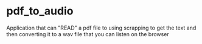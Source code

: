 # pdf_to_audio
Application that can "READ" a pdf file to using scrapping to get the text and then converting it to a wav file that you can listen on the browser
